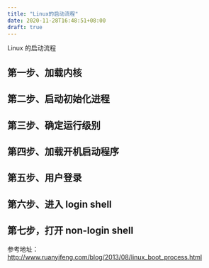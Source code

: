 ```yaml
---
title: "Linux的启动流程"
date: 2020-11-28T16:48:51+08:00
draft: true
---
```


Linux 的启动流程

## 第一步、加载内核

## 第二步、启动初始化进程

## 第三步、确定运行级别

## 第四步、加载开机启动程序

## 第五步、用户登录

## 第六步、进入 login shell

## 第七步，打开 non-login shell

参考地址：http://www.ruanyifeng.com/blog/2013/08/linux_boot_process.html


